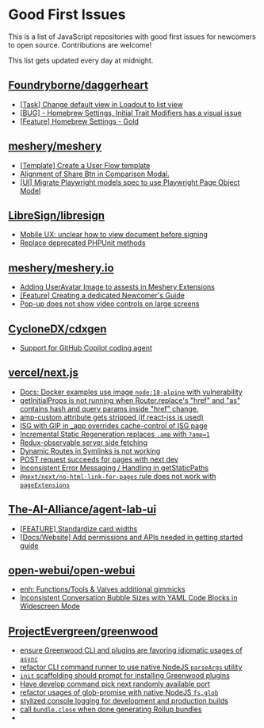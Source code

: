 # Good First Issues

This is a list of JavaScript repositories with good first issues for newcomers to open source. Contributions are welcome!

This list gets updated every day at midnight.

## [Foundryborne/daggerheart](https://github.com/Foundryborne/daggerheart)

- [[Task] Change default view in Loadout to list view](https://github.com/Foundryborne/daggerheart/issues/957)
- [[BUG] - Homebrew Settings, Initial Trait Modifiers has a visual issue](https://github.com/Foundryborne/daggerheart/issues/868)
- [[Feature] Homebrew Settings - Gold](https://github.com/Foundryborne/daggerheart/issues/734)

## [meshery/meshery](https://github.com/meshery/meshery)

- [[Template] Create a User Flow template](https://github.com/meshery/meshery/issues/12456)
- [Alignment of Share Btn in Comparison Modal.](https://github.com/meshery/meshery/issues/15173)
- [[UI] Migrate Playwright models spec to use Playwright Page Object Model](https://github.com/meshery/meshery/issues/15372)

## [LibreSign/libresign](https://github.com/LibreSign/libresign)

- [Mobile UX: unclear how to view document before signing](https://github.com/LibreSign/libresign/issues/5274)
- [Replace deprecated PHPUnit methods](https://github.com/LibreSign/libresign/issues/5261)

## [meshery/meshery.io](https://github.com/meshery/meshery.io)

- [Adding UserAvatar Image to assests in Meshery Extensions](https://github.com/meshery/meshery.io/issues/2327)
- [[Feature] Creating a dedicated Newcomer's Guide](https://github.com/meshery/meshery.io/issues/2178)
- [Pop-up does not show video controls on large screens](https://github.com/meshery/meshery.io/issues/1776)

## [CycloneDX/cdxgen](https://github.com/CycloneDX/cdxgen)

- [Support for GitHub Copilot coding agent](https://github.com/CycloneDX/cdxgen/issues/2172)

## [vercel/next.js](https://github.com/vercel/next.js)

- [Docs: Docker examples use image `node:18-alpine` with vulnerability](https://github.com/vercel/next.js/issues/78465)
- [getInitialProps is not running when Router.replace's "href" and "as" contains hash and query params inside "href" change.](https://github.com/vercel/next.js/issues/10900)
- [amp-custom attribute gets stripped (if react-jss is used)](https://github.com/vercel/next.js/issues/12243)
- [ISG with GIP in _app overrides cache-control of ISG page](https://github.com/vercel/next.js/issues/14244)
- [Incremental Static Regeneration replaces `.amp` with `?amp=1`](https://github.com/vercel/next.js/issues/14251)
- [Redux-observable server side fetching](https://github.com/vercel/next.js/issues/15971)
- [Dynamic Routes in Symlinks is not working](https://github.com/vercel/next.js/issues/16660)
- [POST request succeeds for pages with next dev](https://github.com/vercel/next.js/issues/38863)
- [Inconsistent Error Messaging / Handling in getStaticPaths](https://github.com/vercel/next.js/issues/41281)
- [`@next/next/no-html-link-for-pages` rule does not work with `pageExtensions`](https://github.com/vercel/next.js/issues/53473)

## [The-AI-Alliance/agent-lab-ui](https://github.com/The-AI-Alliance/agent-lab-ui)

- [[FEATURE] Standardize card widths](https://github.com/The-AI-Alliance/agent-lab-ui/issues/102)
- [[Docs/Website] Add permissions and APIs needed in getting started guide](https://github.com/The-AI-Alliance/agent-lab-ui/issues/157)

## [open-webui/open-webui](https://github.com/open-webui/open-webui)

- [enh: Functions/Tools & Valves additional gimmicks](https://github.com/open-webui/open-webui/issues/5486)
- [Inconsistent Conversation Bubble Sizes with YAML Code Blocks in Widescreen Mode](https://github.com/open-webui/open-webui/issues/5975)

## [ProjectEvergreen/greenwood](https://github.com/ProjectEvergreen/greenwood)

- [ensure Greenwood CLI and plugins are favoring idiomatic usages of `async`](https://github.com/ProjectEvergreen/greenwood/issues/823)
- [refactor CLI command runner to use native NodeJS `parseArgs` utility](https://github.com/ProjectEvergreen/greenwood/issues/1552)
- [`init` scaffolding should prompt for installing Greenwood plugins](https://github.com/ProjectEvergreen/greenwood/issues/1270)
- [Have develop command pick next randomly available port](https://github.com/ProjectEvergreen/greenwood/issues/71)
- [refactor usages of glob-promise with native NodeJS `fs.glob`](https://github.com/ProjectEvergreen/greenwood/issues/1551)
- [stylized console logging for development and production builds](https://github.com/ProjectEvergreen/greenwood/issues/1393)
- [call `bundle.close` when done generating Rollup bundles](https://github.com/ProjectEvergreen/greenwood/issues/1488)
- [<script> tags using optimization attributes have a space before the closing bracket of the opening tag](https://github.com/ProjectEvergreen/greenwood/issues/1052)
- [static router outputting a `<script>` tag with a path of `/undefined` (when an SSR route is present?)](https://github.com/ProjectEvergreen/greenwood/issues/1051)
- [Support Web Assembly format](https://github.com/ProjectEvergreen/greenwood/issues/1039)
- [refactor project to use JSON Modules](https://github.com/ProjectEvergreen/greenwood/issues/1015)

